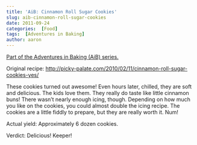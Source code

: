 ```yaml
---
title: 'AiB: Cinnamon Roll Sugar Cookies'
slug: aib-cinnamon-roll-sugar-cookies
date: 2011-09-24
categories:  [Food]
tags:  [Adventures in Baking]
author: aaron
---
```


[Part of the Adventures in Baking (AiB) series.](../adventures-in-baking-aib-overview "Adventures in Baking (AiB): Overview")

Original recipe: <http://picky-palate.com/2010/02/11/cinnamon-roll-sugar-cookies-yes/>

These cookies turned out awesome! Even hours later, chilled, they are soft and delicious. The kids love them. They really do taste like little cinnamon buns! There wasn’t nearly enough icing, though. Depending on how much you like on the cookies, you could almost double the icing recipe. The cookies are a little fiddly to prepare, but they are really worth it. Num!

Actual yield: Approximately 6 dozen cookies.

Verdict: Delicious! Keeper!
